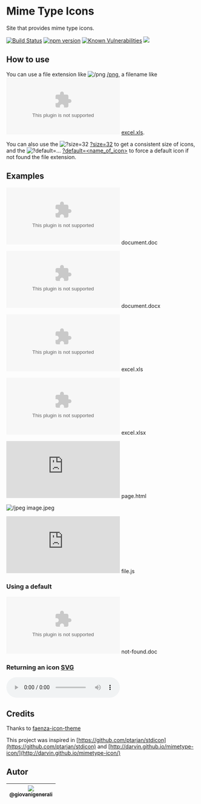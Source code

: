 # Mime Type Icons

Site that provides mime type icons.

[![Build Status](https://travis-ci.org/wgenial/mimetypeicons-nodejs.svg?branch=master)](https://travis-ci.org/wgenial/mimetypeicons-nodejs)
[![npm version](https://badge.fury.io/js/mimetypeicons.svg)](https://badge.fury.io/js/mimetypeicons)
[![Known Vulnerabilities](https://snyk.io/test/github/wgenial/mimetypeicons-nodejs/badge.svg)](https://snyk.io/test/github/wgenial/mimetypeicons-nodejs)
[<img src="https://img.shields.io/github/license/mashape/apistatus.svg">](https://github.com/wgenial/mimetypeicons-nodejs/blob/master/LICENSE)

## How to use

You can use a file extension like ![/png][/png] [/png][/png], a filename like ![/xls][/xls] [excel.xls](https://mimetypeicons.gq/excel.xls).

You can also use the ![?size=32][?size=32] [?size=32][?size=32] to get a consistent size of icons, and the ![?default=...][?default=...] [?default=<name_of_icon>][?default=...] to force a default icon if not found the file extension.


## Examples
![/doc][/doc]
document.doc

![/docx][/docx] 
document.docx

![/xls][/xls] 
excel.xls

![/xlsx][/xlsx] 
excel.xlsx

![/html][/html]
page.html

![/jpeg][/jpeg]
image.jpeg

![/js][/js]
file.js

### Using a default

![default=xml][default=xml]
not-found.doc

### Returning an icon [SVG](https://www.w3.org/TR/SVGMobile/)

![/svg-format][/svg-format]

## Credits

Thanks to [faenza-icon-theme](https://code.google.com/archive/p/faenza-icon-theme/)

This project was inspired in [https://github.com/ptarjan/stdicon](https://github.com/ptarjan/stdicon) and [http://darvin.github.io/mimetype-icon/](http://darvin.github.io/mimetype-icon/)

[/doc]: https://mimetypeicons.gq/word.doc

[/docx]: https://mimetypeicons.gq/word.docx

[/xls]: https://mimetypeicons.gq/excel.xls

[/xlsx]: https://mimetypeicons.gq/excel.xlsx

[/html]: https://mimetypeicons.gq/page.html

[/png]: https://mimetypeicons.gq/png

[/jpeg]: https://mimetypeicons.gq/image.jpeg

[/js]:
https://mimetypeicons.gq/javascript.js

[/svg-format]:
https://mimetypeicons.gq/file.mp3?size=scalable

[default=xml]:
https://mimetypeicons.gq/notfound.doc?size=32&default=xml

[/application/pdf]: https://mimetypeicons.gq/application/pdf?size=16

[?size=32]: https://mimetypeicons.gq/doc?size=32

[?default=...]: https://mimetypeicons.gq/mimetypes-icons/32/application-octet-stream.png

## Autor
| [<img src="https://avatars0.githubusercontent.com/u/41435?v=4&s=120"><br><sub>@giovanigenerali</sub>](https://github.com/giovanigenerali) |
| :---: |
